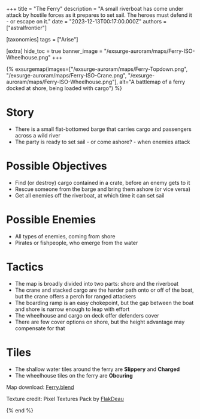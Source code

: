 +++
title = "The Ferry"
description = "A small riverboat has come under attack by hostile forces as it prepares to set sail. The heroes must defend it - or escape on it."
date = "2023-12-13T00:17:00.000Z"
authors = ["astralfrontier"]

[taxonomies]
tags = ["Arise"]

[extra]
hide_toc = true
banner_image = "/exsurge-auroram/maps/Ferry-ISO-Wheelhouse.png"
+++

{% exsurgemap(images=["/exsurge-auroram/maps/Ferry-Topdown.png", "/exsurge-auroram/maps/Ferry-ISO-Crane.png", "/exsurge-auroram/maps/Ferry-ISO-Wheelhouse.png"], alt="A battlemap of a ferry docked at shore, being loaded with cargo") %}

# Story

- There is a small flat-bottomed barge that carries cargo and passengers across a wild river
- The party is ready to set sail - or come ashore? - when enemies attack

# Possible Objectives

- Find (or destroy) cargo contained in a crate, before an enemy gets to it
- Rescue someone from the barge and bring them ashore (or vice versa)
- Get all enemies off the riverboat, at which time it can set sail

# Possible Enemies

- All types of enemies, coming from shore
- Pirates or fishpeople, who emerge from the water

# Tactics

- The map is broadly divided into two parts: shore and the riverboat
- The crane and stacked cargo are the harder path onto or off of the boat, but the crane offers a perch for ranged attackers
- The boarding ramp is an easy chokepoint, but the gap between the boat and shore is narrow enough to leap with effort
- The wheelhouse and cargo on deck offer defenders cover
- There are few cover options on shore, but the height advantage may compensate for that

# Tiles

- The shallow water tiles around the ferry are **Slippery** and **Charged**
- The wheelhouse tiles on the ferry are **Obcuring**

Map download: [Ferry.blend](/exsurge-auroram/maps/Ferry.blend)

Texture credit: Pixel Textures Pack by [FlakDeau](https://flakdeau19.itch.io/)

{% end %}
